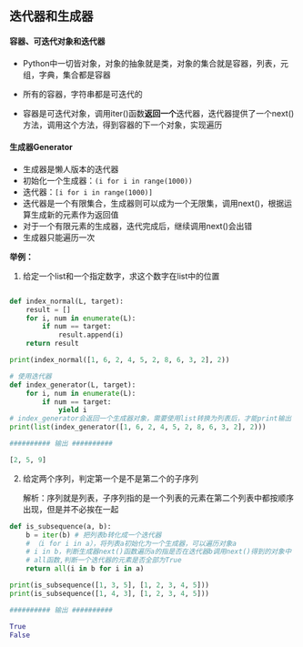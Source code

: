 ## 迭代器和生成器 

#### 容器、可迭代对象和迭代器

- Python中一切皆对象，对象的抽象就是类，对象的集合就是容器，列表，元组，字典，集合都是容器

- 所有的容器，字符串都是可迭代的

- 容器是可迭代对象，调用iter()函数**返回一个**迭代器，迭代器提供了一个next()方法，调用这个方法，得到容器的下一个对象，实现遍历

#### 生成器Generator

- 生成器是懒人版本的迭代器
- 初始化一个生成器：`(i for i in range(1000))`
- 迭代器：`[i for i in range(1000)]`
- 迭代器是一个有限集合，生成器则可以成为一个无限集，调用next()，根据运算生成新的元素作为返回值
- 对于一个有限元素的生成器，迭代完成后，继续调用next()会出错
- 生成器只能遍历一次

**举例：**

1. 给定一个list和一个指定数字，求这个数字在list中的位置

```python

def index_normal(L, target):
    result = []
    for i, num in enumerate(L):
        if num == target:
            result.append(i)
    return result

print(index_normal([1, 6, 2, 4, 5, 2, 8, 6, 3, 2], 2))

# 使用迭代器
def index_generator(L, target):
    for i, num in enumerate(L):
        if num == target:
            yield i
# index_generator会返回一个生成器对象，需要使用list转换为列表后，才能print输出
print(list(index_generator([1, 6, 2, 4, 5, 2, 8, 6, 3, 2], 2)))

########## 输出 ##########

[2, 5, 9]

```

2. 给定两个序列，判定第一个是不是第二个的子序列

   解析：序列就是列表，子序列指的是一个列表的元素在第二个列表中都按顺序出现，但是并不必挨在一起

```python
def is_subsequence(a, b): 
    b = iter(b) # 把列表b转化成一个迭代器
    # （i for i in a），将列表a初始化为一个生成器，可以遍历对象a
    # i in b，判断生成器next()函数遍历a的指是否在迭代器b调用next()得到的对象中
    # all函数,判断一个迭代器的元素是否全部为True
    return all(i in b for i in a) 

print(is_subsequence([1, 3, 5], [1, 2, 3, 4, 5]))
print(is_subsequence([1, 4, 3], [1, 2, 3, 4, 5]))

########## 输出 ##########

True
False
```

